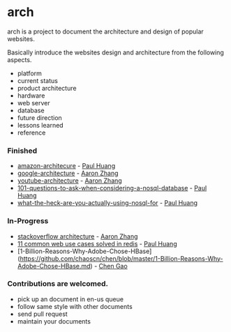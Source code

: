 # arch

arch is a project to document the architecture and design of popular websites.

Basically introduce the websites design and architecture from the following aspects.  
- platform
- current status
- product architecture
- hardware
- web server
- database
- future direction
- lessons learned
- reference

### Finished
- [amazon-architecure](https://github.com/aaronz/arch/blob/master/doc/zh-cn/amazon-architecure.markdown) - [Paul Huang](https://github.com/rainbow494)
- [google-architecture](https://github.com/aaronz/arch/blob/master/doc/zh-cn/google-architecture.markdown) - [Aaron Zhang](https://github.com/aaronz)
- [youtube-architecture](https://github.com/aaronz/arch/blob/master/doc/zh-cn/youtube-architecture.markdown) - [Aaron Zhang](https://github.com/aaronz)
- [101-questions-to-ask-when-considering-a-nosql-database](https://github.com/aaronz/arch/blob/master/doc/zh-cn/101-questions-to-ask-when-considering-a-nosql-database.markdown) - [Paul Huang](https://github.com/rainbow494)
- [what-the-heck-are-you-actually-using-nosql-for](https://github.com/aaronz/arch/blob/master/doc/zh-cn/what-the-heck-are-you-actually-using-nosql-for.markdown) - [Paul Huang](https://github.com/rainbow494)

### In-Progress
- [stackoverflow architecture](https://github.com/aaronz/arch/blob/master/doc/en-us/stack-overflow-architecture.markdown) - [Aaron Zhang](https://github.com/aaronz)
- [11 common web use cases solved in redis](https://github.com/rainbow494/arch-translation/blob/master/doc/zh-cn/11-common-web-use-cases-solved-in-redis.markdown) - [Paul Huang](https://github.com/rainbow494)
- [1-Billion-Reasons-Why-Adobe-Chose-HBase] (https://github.com/chaoscn/chen/blob/master/1-Billion-Reasons-Why-Adobe-Chose-HBase.md) - [Chen Gao](https://github.com/chaoscn)

### Contributions are welcomed.   
- pick up an document in en-us queue
- follow same style with other documents
- send pull request
- maintain your documents
